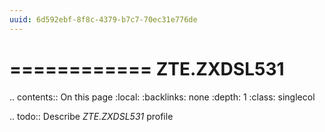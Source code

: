 ```yaml
---
uuid: 6d592ebf-8f8c-4379-b7c7-70ec31e776de
---
```



============
ZTE.ZXDSL531
============

.. contents:: On this page
    :local:
    :backlinks: none
    :depth: 1
    :class: singlecol

.. todo::
    Describe *ZTE.ZXDSL531* profile

